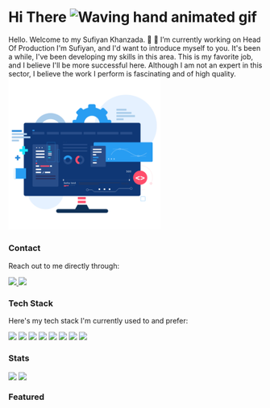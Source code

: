 <h1> Hi There
<img src="https://github.com/shahzebnaqvi/shahzebnaqvi/blob/master/wave.gif" 
         alt="Waving hand animated gif"
         height="45"
         width="45" /></h1>

Hello. Welcome to my Sufiyan Khanzada. 👋
🔭 I’m currently working on Head Of Production 
I'm Sufiyan, and I'd want to introduce myself to you. It's been a while, I've been developing my skills in this area. This is my favorite job, and I believe I'll be more successful here. Although I am not an expert in this sector, I believe the work I perform is fascinating and of high quality.
<img src="
109865-new-app-development-on-desktop.gif" style="width:60%"/>

### Contact

Reach out to me directly through:

<a href="mailto:sufiyakhanzada748@gmail.com" target="_blank">
    <img src="https://img.shields.io/badge/Gmail-D14836?style=for-the-badge&logo=gmail&logoColor=white" />
</a>
<a href="https://www.linkedin.com/in/sufiyan-khanzada-11b472135/" target="_blank">
    <img src="https://img.shields.io/badge/LinkedIn-0077B5?style=for-the-badge&logo=linkedin&logoColor=white" />
</a>

### Tech Stack

Here's my tech stack I'm currently used to and prefer:

<div>
  <img src="https://img.shields.io/badge/Python-3776AB?style=for-the-badge&logo=python&logoColor=white" />
  <img src="https://img.shields.io/badge/HTML5-E34F26?style=for-the-badge&logo=html5&logoColor=white" />
  <img src="https://img.shields.io/badge/CSS3-1572B6?style=for-the-badge&logo=css3&logoColor=white" />
  <img src="https://img.shields.io/badge/Bootstrap-563D7C?style=for-the-badge&logo=bootstrap&logoColor=white" />
  <img src="https://img.shields.io/badge/PHP-777BB4?style=for-the-badge&logo=php&logoColor=white" />
  <img src="https://img.shields.io/badge/MySQL-00000F?style=for-the-badge&logo=mysql&logoColor=white" />
  <img src="https://img.shields.io/badge/Dart-0175C2?style=for-the-badge&logo=dart&logoColor=white" />
  <img src="https://img.shields.io/badge/laravel-02569B?style=for-the-badge&logo=laravel&logoColor=white" />
  
<div>
 
### Stats

<img align="center" src="https://github-readme-stats.vercel.app/api?username=Sufiyan-Khanzada&theme=nord&hide=stars" />
<img align="center" src="https://github-readme-stats.vercel.app/api/top-langs/?username=Sufiyan-Khanzada&layout=compact&theme=nord" />

 ### Featured
 


<!--
**Sufiyan Khanzada/Sufiyan Khanzada** is a ✨ _special_ ✨ repository because its `README.md` (this file) appears on your GitHub profile.

Here are some ideas to get you started:

- 🔭 I’m currently working on ...
- 🌱 I’m currently learning ...
- 👯 I’m looking to collaborate on ...
- 🤔 I’m looking for help with ...
- 💬 Ask me about ...
- 📫 How to reach me: ...
- 😄 Pronouns: ...
- ⚡ Fun fact: ...
-->

